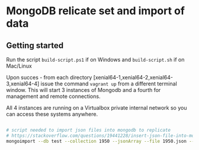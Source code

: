 # MongoDB relicate set and import of data

## Getting started

Run the script ```build-script.ps1``` if on Windows and ```build-script.sh``` if on Mac/Linux

Upon succes - from each directory [xenial64-1,xenial64-2,xenial64-3,xenial64-4]  issue the command ```vagrant up``` from a different terminal window.  This will start 3 instances of Mongodb and a fourth for management and remote connections.  

All 4 instances are running on a Virtualbox private internal network so you can access these systems anywhere.

```bash

# script needed to import json files into mongodb to replicate
# https://stackoverflow.com/questions/19441228/insert-json-file-into-mongodb
mongoimport --db test --collection 1950 --jsonArray --file 1950.json --host 192.168.33.10
```

